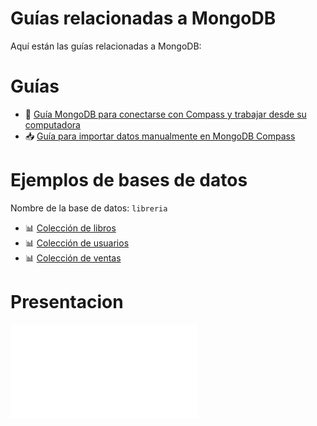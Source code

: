 
# Guías relacionadas a MongoDB

Aquí están las guías relacionadas a MongoDB:

# Guías
- 📘 [Guía MongoDB para conectarse con Compass y trabajar desde su computadora](./cuenta-mongo/README.md)
- 📥 [Guía para importar datos manualmente en MongoDB Compass](./importar-datos/README.md)

# Ejemplos de bases de datos 

Nombre de la base de datos: `libreria`

- 📊 [Colección de libros](./importar-datos/archivos-json/libreria.libros.json)
- 📊 [Colección de usuarios](./importar-datos/archivos-json/libreria.usuarios.json)
- 📊 [Colección de ventas](./importar-datos/archivos-json/libreria.ventas.json)


# Presentacion

![Presentación intro a Mongo DB y no-sql](./presentaciones/base%20de%20datos%20no%20sql.pdf)